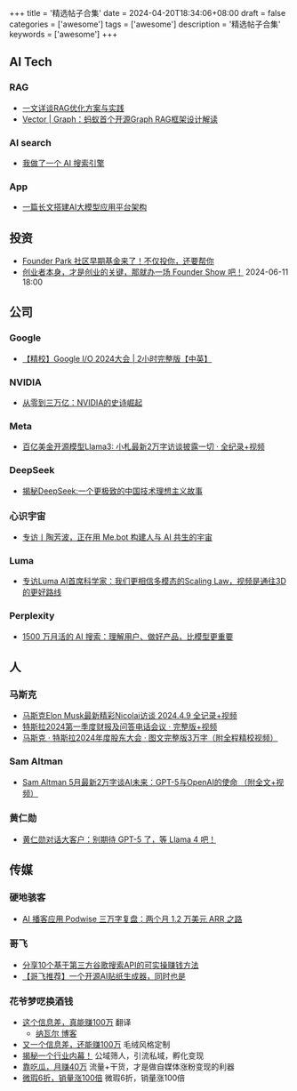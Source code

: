 +++
title = '精选帖子合集'
date = 2024-04-20T18:34:06+08:00
draft = false
categories = ['awesome']
tags = ['awesome']
description = '精选帖子合集'
keywords = ['awesome']
+++

## AI Tech
### RAG
- [一文详谈RAG优化方案与实践](https://mp.weixin.qq.com/s/HT9bjXpwoSszU_ru-e-9dw)
- [Vector | Graph：蚂蚁首个开源Graph RAG框架设计解读](https://mp.weixin.qq.com/s/hd2FzO2p15ERbHe0w87J8Q)
### AI search
- [我做了一个 AI 搜索引擎](https://mp.weixin.qq.com/s/25eXZi1QgGYIPpXeDzkQrg)
### App
- [一篇长文搭建AI大模型应用平台架构](https://mp.weixin.qq.com/s/z4yZYobPukxtvizfuX8qRA)

## 投资
- [Founder Park 社区早期基金来了！不仅投你，还要帮你](https://mp.weixin.qq.com/s/H5hkinQG0mb38EDjB7Ss4w)
- [创业者本身，才是创业的关键，那就办一场 Founder Show 吧！](https://mp.weixin.qq.com/s/KNzvOXb0mp0SV-a-t97vNg) 2024-06-11 18:00

## 公司
### Google
- [【精校】Google I/O 2024大会 | 2小时完整版【中英】](https://www.bilibili.com/video/BV1x1421q7xZ/)
### NVIDIA
- [从零到三万亿：NVIDIA的史诗崛起](https://mp.weixin.qq.com/s/P_e0QfyyGjL7wClAi8u_Cg)
### Meta
- [百亿美金开源模型Llama3: 小札最新2万字访谈披露一切 · 全纪录+视频](https://mp.weixin.qq.com/s/MuSFe3BGgqnHVS-D57eI1w)
### DeepSeek
- [揭秘DeepSeek:一个更极致的中国技术理想主义故事](https://mp.weixin.qq.com/s/r9zZaEgqAa_lml_fOEZmjg)
### 心识宇宙
- [专访丨陶芳波，正在用 Me.bot 构建人与 AI 共生的宇宙](https://mp.weixin.qq.com/s/Vkn3RQa3i6ljEPhCF9Tupg)
### Luma
- [专访Luma AI首席科学家：我们更相信多模态的Scaling Law，视频是通往3D的更好路线](https://mp.weixin.qq.com/s/csH1J8jCVQ8bDUCwq0d4rQ)
### Perplexity
- [1500 万月活的 AI 搜索：理解用户、做好产品，比模型更重要](https://mp.weixin.qq.com/s/mFB2mo6CwXMjzkC5znYLWg)

## 人
### 马斯克
- [马斯克Elon Musk最新精彩Nicolai访谈 2024.4.9 全记录+视频](https://mp.weixin.qq.com/s/3qqBmQLZFZvecpLP58UaPg)
- [特斯拉2024第一季度财报及问答电话会议 · 完整版+视频](https://mp.weixin.qq.com/s/Gd_K78rPbZGXwfnsPW0rQQ)
- [马斯克 · 特斯拉2024年度股东大会 · 图文完整版3万字（附全程精校视频）](https://mp.weixin.qq.com/s/xtV1AbE26shzNpDoNnso_w)
### Sam Altman
- [Sam Altman 5月最新2万字谈AI未来：GPT-5与OpenAI的使命 （附全文+视频）](https://mp.weixin.qq.com/s/aT3lMdLGMtRqNHbfoWJJ0w)
### 黄仁勋
- [黄仁勋对话大客户：别期待 GPT-5 了，等 Llama 4 吧！](https://mp.weixin.qq.com/s/9cw6A06lWtOlWLURraB26A)

## 传媒
### 硬地骇客
- [AI 播客应用 Podwise 三万字复盘：两个月 1.2 万美元 ARR 之路](https://book.hardhacker.com/)
### 哥飞
- [分享10个基于第三方谷歌搜索API的可实操赚钱方法](https://mp.weixin.qq.com/s/vQ9GJ5cHFh-z0q3lVsgteA)
- [【哥飞推荐】一个开源AI贴纸生成器，同时也是](https://mp.weixin.qq.com/s/q7VnT4txJ99v4OBgOppgDA)
###  花爷梦呓换酒钱
- [这个信息差，真能赚100万](https://mp.weixin.qq.com/s/zbLDuI9Mg_SwZrYWD3L2pw) 翻译
    - [纳瓦尔 博客](https://nav.al/)
- [又一个信息差，还能赚100万](https://mp.weixin.qq.com/s/OfL3Bi5hxpp7Go-E70Oa8Q) 毛绒风格定制
- [揭秘一个行业内幕！](https://mp.weixin.qq.com/s/2cmPtT3wtSJplshoh0W1Mg) 公域筛人，引流私域，孵化变现
- [靠吃瓜，月赚40万](https://mp.weixin.qq.com/s/-tTrxLjjU7fQgE5PsVGpqg) 流量+干货，才是做自媒体涨粉变现的利器
- [微瑕6折，销量涨100倍](https://mp.weixin.qq.com/s/nJvSzSyxLIFuKBkjJvy_bQ) 微瑕6折，销量涨100倍
